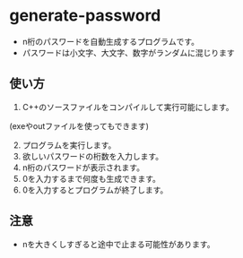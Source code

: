 # generate-password
- n桁のパスワードを自動生成するプログラムです。
- パスワードは小文字、大文字、数字がランダムに混じります

## 使い方
1. C++のソースファイルをコンパイルして実行可能にします。

(exeやoutファイルを使ってもできます)

2. プログラムを実行します。
3. 欲しいパスワードの桁数を入力します。
4. n桁のパスワードが表示されます。
5. 0を入力するまで何度も生成できます。
6. 0を入力するとプログラムが終了します。

## 注意
- nを大きくしすぎると途中で止まる可能性があります。
